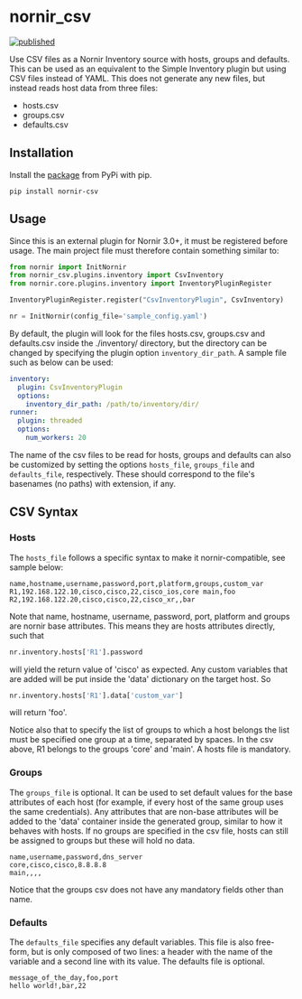 # nornir_csv
[![published](https://static.production.devnetcloud.com/codeexchange/assets/images/devnet-published.svg)](https://developer.cisco.com/codeexchange/github/repo/matman26/nornir_csv)

Use CSV files as a Nornir Inventory source with hosts, groups and defaults.
This can be used as an equivalent to the Simple Inventory plugin but 
using CSV files instead of YAML. This does not generate any new files,
but instead reads host data from three files:
+ hosts.csv
+ groups.csv
+ defaults.csv

## Installation
Install the [package](https://pypi.org/project/nornir-csv/) from PyPi with pip.

```
pip install nornir-csv
```

## Usage
Since this is an external plugin for Nornir 3.0+, it must be registered
before usage. The main project file must therefore contain something similar to:

```python
from nornir import InitNornir
from nornir_csv.plugins.inventory import CsvInventory
from nornir.core.plugins.inventory import InventoryPluginRegister

InventoryPluginRegister.register("CsvInventoryPlugin", CsvInventory)

nr = InitNornir(config_file='sample_config.yaml')
```

By default, the plugin will look for the files hosts.csv, groups.csv and defaults.csv inside the 
./inventory/ directory, but the directory can be changed by specifying the plugin option 
`inventory_dir_path`. A sample file such as below can be used:

```yaml
inventory:
  plugin: CsvInventoryPlugin
  options:
    inventory_dir_path: /path/to/inventory/dir/
runner:
  plugin: threaded
  options:
    num_workers: 20
```

The name of the csv files to be read for hosts, groups and defaults can also be customized by setting the options `hosts_file`, `groups_file` and `defaults_file`, respectively. These should correspond to the file's basenames (no paths) with extension, if any.

## CSV Syntax
### Hosts
The `hosts_file` follows a specific syntax to make it nornir-compatible, see sample below:
```csv
name,hostname,username,password,port,platform,groups,custom_var
R1,192.168.122.10,cisco,cisco,22,cisco_ios,core main,foo
R2,192.168.122.20,cisco,cisco,22,cisco_xr,,bar
```

Note that name, hostname, username, password, port, platform and groups are nornir
base attributes. This means they are hosts attributes directly, such that
```python
nr.inventory.hosts['R1'].password
```

will yield the return value of 'cisco' as expected. Any custom variables that are
added will be put inside the 'data' dictionary on the target host. So

```python
nr.inventory.hosts['R1'].data['custom_var']
```

will return 'foo'.

Notice also that to specify the list of groups to which a host belongs the list must be 
specified one group at a time, separated by spaces. In the csv above, R1 belongs to the
groups 'core' and 'main'. A hosts file is mandatory.

### Groups
The `groups_file` is optional. It can be used to set 
default values for the base attributes of each host (for example, if every host of the same
group uses the same credentials). Any attributes that are non-base attributes will
be added to the 'data' container inside the generated group, similar to how it 
behaves with hosts. If no groups are specified in the csv file, hosts can still be assigned 
to groups but these will hold no data.

```csv
name,username,password,dns_server
core,cisco,cisco,8.8.8.8
main,,,,
```

Notice that the groups csv does not have any mandatory fields other than name.

### Defaults
The `defaults_file` specifies any default variables. This file is also free-form, but is only 
composed of two lines: a header with the name of the variable and a second line with 
its value. The defaults file is optional.

```csv
message_of_the_day,foo,port
hello world!,bar,22
```

